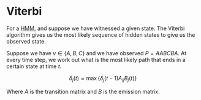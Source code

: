 # Viterbi

For a [HMM](202210261811.md), and suppose we have witnessed a given state. The
Viterbi algorithm gives us the most likely sequence of hidden states to give us
the observed state.

Suppose we have $v \in \left\{ A, B, C \right\}$ and we have observed 
$P = AABCBA$. At every time step, we work out what is the most likely path that
ends in a certain state at time $t$.

$$
\delta_j(t) = \max \left\{ \delta_j(t-1)A_{ij}B_j(t) \right\}
$$

Where $A$ is the transition matrix and $B$ is the emission matrix.
